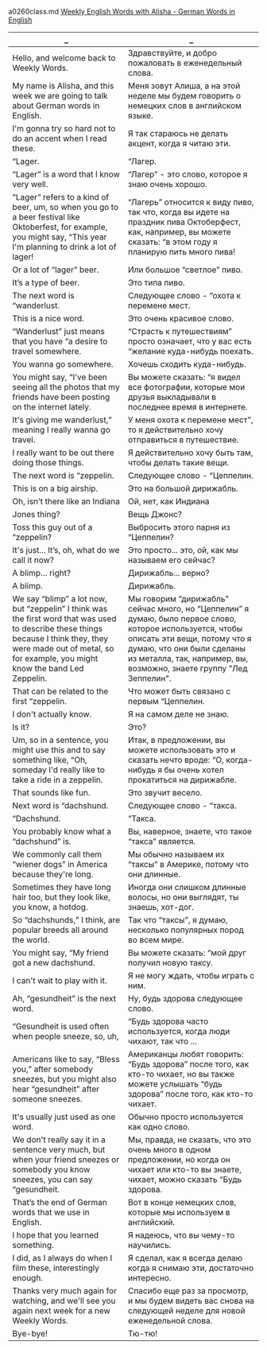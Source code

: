 ﻿a0260class.md
[Weekly English Words with Alisha - German Words in English](https://www.youtube.com/watch?v=YHBe3_caRPk)





_|_
--|--
Hello, and welcome back to Weekly Words.|Здравствуйте, и добро пожаловать в еженедельный слова.
My name is Alisha, and this week we are going to talk about German words in English.|Меня зовут Алиша, а на этой неделе мы будем говорить о немецких слов в английском языке.
I'm gonna try so hard not to do an accent when I read these.|Я так стараюсь не делать акцент, когда я читаю эти.
“Lager.|“Лагер.
“Lager” is a word that I know very well.|“Лагер” - это слово, которое я знаю очень хорошо.
“Lager” refers to a kind of beer, um, so when you go to a beer festival like Oktoberfest, for example, you might say, “This year I'm planning to drink a lot of lager!|“Лагерь” относится к виду пиво, так что, когда вы идете на праздник пива Октоберфест, как, например, вы можете сказать: “в этом году я планирую пить много пива!
Or a lot of “lager” beer.|Или большое “светлое” пиво.
It’s a type of beer.|Это типа пиво.
The next word is “wanderlust.|Следующее слово - “охота к перемене мест.
This is a nice word.|Это очень красивое слово.
“Wanderlust” just means that you have “a desire to travel somewhere.|“Страсть к путешествиям” просто означает, что у вас есть “желание куда-нибудь поехать.
You wanna go somewhere.|Хочешь сходить куда-нибудь.
You might say, “I've been seeing all the photos that my friends have been posting on the internet lately.|Вы можете сказать: “я видел все фотографии, которые мои друзья выкладывали в последнее время в интернете.
It's giving me wanderlust,” meaning I really wanna go travel.|У меня охота к перемене мест”, то я действительно хочу отправиться в путешествие.
I really want to be out there doing those things.|Я действительно хочу быть там, чтобы делать такие вещи.
The next word is “zeppelin.|Следующее слово - “Цеппелин.
This is on a big airship.|Это на большой дирижабль.
Oh, isn’t there like an Indiana|Ой, нет, как Индиана
Jones thing?|Вещь Джонс?
Toss this guy out of a “zeppelin?|Выбросить этого парня из “Цеппелин?
It's just... It’s, oh, what do we call it now?|Это просто... это, ой, как мы называем его сейчас?
A blimp… right?|Дирижабль... верно?
A blimp.|Дирижабль.
We say “blimp” a lot now, but “zeppelin” I think was the first word that was used to describe these things because I think they, they were made out of metal, so for example, you might know the band Led Zeppelin.|Мы говорим “дирижабль” сейчас много, но “Цеппелин” я думаю, было первое слово, которое используется, чтобы описать эти вещи, потому что я думаю, что они были сделаны из металла, так, например, вы, возможно, знаете группу "Лед Зеппелин".
That can be related to the first “zeppelin.|Что может быть связано с первым “Цеппелин.
I don't actually know.|Я на самом деле не знаю.
Is it?|Это?
Um, so in a sentence, you might use this and to say something like, “Oh, someday I'd really like to take a ride in a zeppelin.|Итак, в предложении, вы можете использовать это и сказать нечто вроде: “О, когда-нибудь я бы очень хотел прокатиться на дирижабле.
That sounds like fun.|Это звучит весело.
Next word is “dachshund.|Следующее слово - “такса.
“Dachshund.|“Такса.
You probably know what a “dachshund” is.|Вы, наверное, знаете, что такое “такса” является.
We commonly call them “wiener dogs” in America because they're long.|Мы обычно называем их “таксы” в Америке, потому что они длинные.
Sometimes they have long hair too, but they look like, you know, a hotdog.|Иногда они слишком длинные волосы, но они выглядят, ты знаешь, хот-дог.
So “dachshunds,” I think, are popular breeds all around the world.|Так что “таксы”, я думаю, несколько популярных пород во всем мире.
You might say, “My friend got a new dachshund.|Вы можете сказать: “мой друг получил новую таксу.
I can't wait to play with it.|Я не могу ждать, чтобы играть с ним.
Ah, “gesundheit” is the next word.|Ну, будь здорова следующее слово.
“Gesundheit is used often when people sneeze, so, uh,|“Будь здорова часто используется, когда люди чихают, так что ...
Americans like to say, “Bless you,” after somebody sneezes, but you might also hear “gesundheit” after someone sneezes.|Американцы любят говорить: “Будь здорова” после того, как кто-то чихает, но вы также можете услышать “будь здорова” после того, как кто-то чихает.
It's usually just used as one word.|Обычно просто используется как одно слово.
We don't really say it in a sentence very much, but when your friend sneezes or somebody you know sneezes, you can say “gesundheit.|Мы, правда, не сказать, что это очень много в одном предложении, но когда он чихает или кто-то вы знаете, чихает, можно сказать “Будь здорова.
That’s the end of German words that we use in English.|Вот в конце немецких слов, которые мы используем в английский.
I hope that you learned something.|Я надеюсь, что вы чему-то научились.
I did, as I always do when I film these, interestingly enough.|Я сделал, как я всегда делаю когда я снимаю эти, достаточно интересно.
Thanks very much again for watching, and we'll see you again next week for a new Weekly Words.|Спасибо еще раз за просмотр, и мы будем видеть вас снова на следующей неделе для новой еженедельной слова.
Bye-bye!|Тю-тю!
